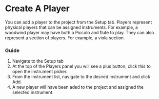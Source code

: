 # Create A Player

You can add a player to the project from the Setup tab. Players represent physical players that can be assigned instruments. For example, a woodwind player may have both a Piccolo and flute to play. They can also represent a section of players. For example, a viola section.

### Guide

1. Navigate to the Setup tab
2. At the top of the Players panel you will see a plus button, click this to open the instrument picker.
3. From the instrument list, navigate to the desired instrument and click Add.
4. A new player will have been aded to the project and assigned the selected instrument.

